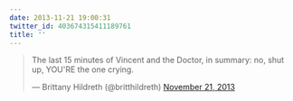 ```yaml
---
date: 2013-11-21 19:00:31
twitter_id: 403674315411189761
title: ''
---
```


<blockquote class="twitter-tweet"><p lang="en" dir="ltr">The last 15 minutes of Vincent and the Doctor, in summary: no, shut up, YOU&#39;RE the one crying.</p>&mdash; Brittany Hildreth (@britthildreth) <a href="https://twitter.com/britthildreth/status/403673477879955457?ref_src=twsrc%5Etfw">November 21, 2013</a></blockquote>
<script async src="https://platform.twitter.com/widgets.js" charset="utf-8"></script>
